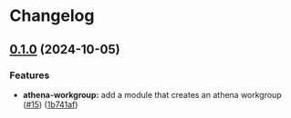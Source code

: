 # Changelog

## [0.1.0](https://github.com/mateusz-uminski/terraform-aws-modules/compare/athena-workgroup-v0.0.1...athena-workgroup-v0.1.0) (2024-10-05)


### Features

* **athena-workgroup:** add a module that creates an athena workgroup ([#15](https://github.com/mateusz-uminski/terraform-aws-modules/issues/15)) ([1b741af](https://github.com/mateusz-uminski/terraform-aws-modules/commit/1b741af1cceb05688bedae6aa88388c0a6f37869))
